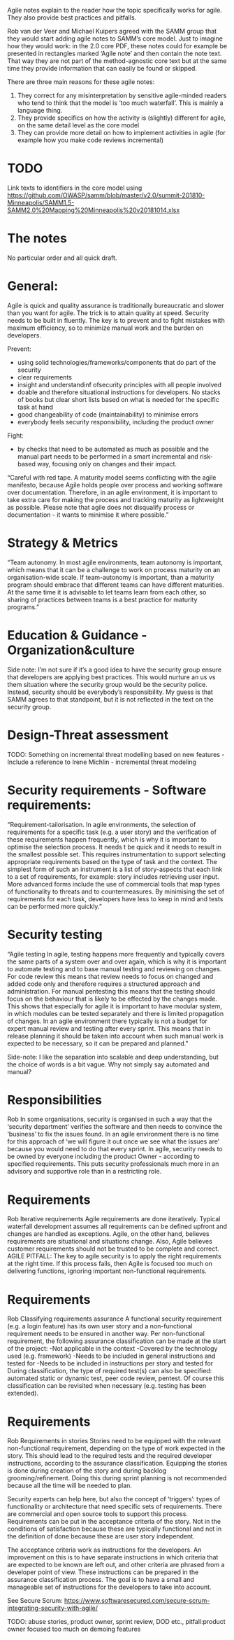 Agile notes explain to the reader how the topic specifically works for agile. They also provide best practices and pitfalls. 

Rob van der Veer and Michael Kuipers agreed with the SAMM group that they would start adding agile notes to SAMM’s core model.  Just to imagine how they would work:  in the 2.0 core PDF, these notes could for example be presented in rectangles marked ‘Agile note’ and then contain the note text. That way they are not part of the method-agnostic core text but at the same time they provide information that can easily be found or skipped.

There are three main reasons for these agile notes:
1. They correct for any misinterpretation by sensitive agile-minded readers who tend to think that the model is ‘too much waterfall’. This is mainly a language thing.
2. They provide specifics on how the activity is (slightly) different for agile, on the same detail level as the core model
3. They can provide more detail on how to implement activities in agile (for example how you make code reviews incremental)

TODO
=====
Link texts to identifiers in the core model using https://github.com/OWASP/samm/blob/master/v2.0/summit-201810-Minneapolis/SAMM1.5-SAMM2.0%20Mapping%20Minneapolis%20v20181014.xlsx  

The notes
=========
No particular order and all quick draft.

General:
==============

Agile is quick and quality assurance is traditionally bureaucratic and slower than you want for agile. The trick is to attain quality at speed. Security needs to be built in fluently. The key is to prevent and to fight mistakes with maximum efficiency, so to minimize manual work and the burden on developers.

Prevent:
- using solid technologies/frameworks/components that do part of the security
- clear requirements
- insight and understandinf ofsecurity principles with all people involved 
- doable and therefore situational instructions for developers. No stacks of books but clear short lists based on what is needed for the specific task at hand
- good changeability of code (maintainability) to minimise errors
- everybody feels security responsibility, including the product owner

Fight:
- by checks that need to be automated as much as possible and the manual part needs to be performed in a smart incremental and risk-based way, focusing only on changes and their impact.


“Careful with red tape.
A maturity model seems conflicting with the agile manifesto, because Agile holds people over process and working software over documentation. Therefore, in an agile environment, it is important to take extra care for making the process and tracking maturity as lightweight as possible. Please note that agile does not disqualify process or documentation - it wants to minimise it where possible.”

Strategy & Metrics
==============
“Team autonomy.
In most agile environments, team autonomy is important, which means that it can be a challenge to work on process maturity on an organisation-wide scale. If team-autonomy is important, than a maturity program should embrace that different teams can have different maturities. At the same time it is advisable to let teams learn from each other, so sharing of practices between teams is a best practice for maturity programs.”

Education & Guidance - Organization&culture
==============
Side note: I’m not sure if it’s a good idea to have the security group ensure that developers are applying best practices. This would nurture an us vs them situation where the security group would be the security police. Instead, security should be everybody’s responsibility. My guess is that SAMM agrees to that standpoint, but it is not reflected in the text on the security group.

Design-Threat assessment
==============
TODO: Something on incremental threat modelling based on new features
-Include a reference to Irene Michlin - incremental threat modeling


Security requirements - Software requirements:
==============
“Requirement-tailorisation.
In agile environments, the selection of requirements for a specific task (e.g. a user story) and the verification of these requirements happen frequently, which is why it is important to optimise the selection process. It needs t be quick and it needs to result in the smallest possible set. This requires instrumentation to support selecting appropriate requirements based on the type of task and the context. The simplest form of such an instrument is a list of story-aspects that each link to a set of requirements, for example: story includes retrieving user input. More advanced forms include the use of commercial tools that map types of functionality to threats and to countermeasures. By minimising the set of requirements for each task, developers have less to keep in mind and tests can be performed more quickly.”

Security testing
==============
“Agile testing
In agile, testing happens more frequently and typically covers the same parts of a system over and over again, which is why it is important to automate testing and to base manual testing and reviewing on changes. For code review this means that review needs to focus on changed and added code only and therefore requires a structured approach and administration. For manual pentesting this means that the testing should focus on the behaviour that is likely to be effected by the changes made. This shows that especially for agile it is important to have modular system, in which modules can be tested separately and there is limited propagation of changes. In an agile environment there typically is not a budget for expert manual review and testing after every sprint. This means that in release planning it should be taken into account when such manual work is expected to be necessary, so it can be prepared and planned."

Side-note: I like the separation into scalable and deep understanding, but the choice of words is a bit vague. Why not simply say automated and manual?

Responsibilities
========
Rob
In some organisations, security is organised in such a way that the ‘security department’ verifies the software and then needs to convince the ‘business’ to fix the issues found. In an agile environment there is no time for this approach of ‘we will figure it out once we see what the issues are’ because you would need to do that every sprint. In agile, security needs to be owned by everyone including the product Owner - according to specified requirements. This puts security professionals much more in an advisory and supportive role than in a restricting role.

Requirements
===========
Rob
Iterative requirements
Agile requirements are done iteratively. Typical waterfall development assumes all requirements can be defined upfront and changes are handled as exceptions. Agile, on the other hand, believes requirements are situational and situations change. Also, Agile believes customer requirements should not be trusted to be complete and correct. AGILE PITFALL: The key to agile security is to apply the right requirements at the right time. If this process fails, then Agile is focused too much on delivering functions, ignoring important non-functional requirements.

Requirements
===========
Rob
Classifying requirements assurance
A functional security requirement (e.g. a login feature) has its own user story and a non-functional requirement needs to be ensured in another way. Per non-functional requirement, the following assurance classification can be made at the start of the project:
  -Not applicable in the context 
  -Covered by the technology used (e.g. framework)
  -Needs to be included in general instructions and tested for
  -Needs to be included in instructions per story and tested for
During classification, the type of required test(s) can also be specified: automated static or dynamic test, peer code review, pentest.
Of course this classification can be revisited when necessary (e.g. testing has been extended).

Requirements
===========
Rob
Requirements in stories
Stories need to be equipped with the relevant non-functional requirement, depending on the type of work expected in the story. This should lead to the required tests and the required developer instructions, according to the assurance classification.
Equipping the stories is done during creation of the story and during backlog grooming/refinement. Doing this during sprint planning is not recommended because all the time will be needed to plan.

Security experts can help here, but also the concept of ‘triggers’: types of functionality or architecture that need specific sets of requirements. There are commercial and open source tools to support this process.
Requirements can be put in the acceptance criteria of the story. Not in the conditions of satisfaction because these are typically functional and not in the definition of done because these are user story independent.

The acceptance criteria work as instructions for the developers. An improvement on this is to have separate instructions in which criteria that are expected to be known are left out, and other criteria are phrased from a developer point of view. These instructions can be prepared in the assurance classification process. The goal is to have a small and manageable set of instructions for the developers to take into account.

See Secure Scrum: https://www.softwaresecured.com/secure-scrum-integrating-security-with-agile/




TODO: abuse stories, product owner, sprint review, DOD etc., pitfall:product owner focused too much on demoing features


